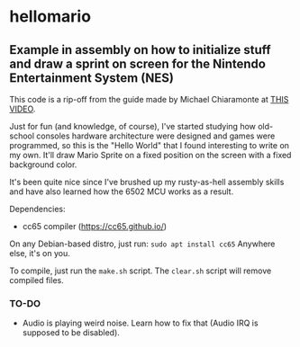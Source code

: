 # hellomario

## Example in assembly on how to initialize stuff and draw a sprint on screen for the Nintendo Entertainment System (NES)

This code is a rip-off from the guide made by Michael Chiaramonte at [THIS VIDEO](https://www.youtube.com/watch?v=LeCGYp0JWok).

Just for fun (and knowledge, of course), I've started studying how old-school consoles hardware architecture were designed and games were programmed, so this is the "Hello World" that I found interesting to write on my own. It'll draw Mario Sprite on a fixed position on the screen with a fixed background color.

It's been quite nice since I've brushed up my rusty-as-hell assembly skills and have also learned how the 6502 MCU works as a result.

Dependencies:

- cc65 compiler (https://cc65.github.io/)

On any Debian-based distro, just run: `sudo apt install cc65`
Anywhere else, it's on you.

To compile, just run the `make.sh` script.
The `clear.sh` script will remove compiled files.

### TO-DO
- Audio is playing weird noise. Learn how to fix that (Audio IRQ is supposed to be disabled).
